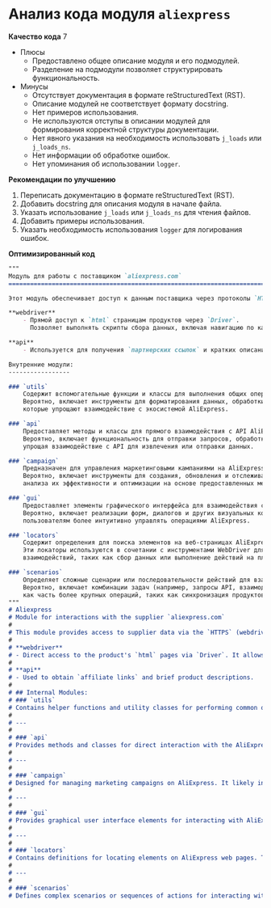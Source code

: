 # Анализ кода модуля `aliexpress`

**Качество кода**
7
- Плюсы
    -   Предоставлено общее описание модуля и его подмодулей.
    -   Разделение на подмодули позволяет структурировать функциональность.
- Минусы
    -   Отсутствует документация в формате reStructuredText (RST).
    -   Описание модулей не соответствует формату docstring.
    -   Нет примеров использования.
    -   Не используются отступы в описании модулей для формирования корректной структуры документации.
    -  Нет явного указания на необходимость использовать `j_loads` или `j_loads_ns`.
    -  Нет информации об обработке ошибок.
    -  Нет упоминания об использовании `logger`.

**Рекомендации по улучшению**
1.  Переписать документацию в формате reStructuredText (RST).
2.  Добавить docstring для описания модуля в начале файла.
3.  Указать использование `j_loads` или `j_loads_ns` для чтения файлов.
4.  Добавить примеры использования.
5.  Указать необходимость использования `logger` для логирования ошибок.

**Оптимизированный код**

```markdown
"""
Модуль для работы с поставщиком `aliexpress.com`
=========================================================================================

Этот модуль обеспечивает доступ к данным поставщика через протоколы `HTTPS` (webdriver) и `API`.

**webdriver**
    - Прямой доступ к `html` страницам продуктов через `Driver`.
      Позволяет выполнять скрипты сбора данных, включая навигацию по категориям.

**api**
    - Используется для получения `партнерских ссылок` и кратких описаний продуктов.

Внутренние модули:
-----------------

### `utils`
    Содержит вспомогательные функции и классы для выполнения общих операций в интеграции с AliExpress.
    Вероятно, включает инструменты для форматирования данных, обработки ошибок, ведения журнала и других задач,
    которые упрощают взаимодействие с экосистемой AliExpress.

### `api`
    Предоставляет методы и классы для прямого взаимодействия с API AliExpress.
    Вероятно, включает функциональность для отправки запросов, обработки ответов и управления аутентификацией,
    упрощая взаимодействие с API для извлечения или отправки данных.

### `campaign`
    Предназначен для управления маркетинговыми кампаниями на AliExpress.
    Вероятно, включает инструменты для создания, обновления и отслеживания кампаний, а также методы для
    анализа их эффективности и оптимизации на основе предоставленных метрик.

### `gui`
    Предоставляет элементы графического интерфейса для взаимодействия с функциональностью AliExpress.
    Вероятно, включает реализации форм, диалогов и других визуальных компонентов, которые позволяют
    пользователям более интуитивно управлять операциями AliExpress.

### `locators`
    Содержит определения для поиска элементов на веб-страницах AliExpress.
    Эти локаторы используются в сочетании с инструментами WebDriver для выполнения автоматизированных
    взаимодействий, таких как сбор данных или выполнение действий на платформе AliExpress.

### `scenarios`
    Определяет сложные сценарии или последовательности действий для взаимодействия с AliExpress.
    Вероятно, включает комбинации задач (например, запросы API, взаимодействия с GUI и обработка данных)
    как часть более крупных операций, таких как синхронизация продуктов, управление заказами или выполнение кампаний.
"""
# Aliexpress
# Module for interactions with the supplier `aliexpress.com`
#
# This module provides access to supplier data via the `HTTPS` (webdriver) and `API` protocols.
#
# **webdriver**
# - Direct access to the product's `html` pages via `Driver`. It allows executing data collection scripts, including navigating through categories.
#
# **api**
# - Used to obtain `affiliate links` and brief product descriptions.
#
# ## Internal Modules:
# ### `utils`
# Contains helper functions and utility classes for performing common operations in the AliExpress integration. It likely includes tools for data formatting, error handling, logging, and other tasks that simplify interaction with the AliExpress ecosystem.
#
# ---
#
# ### `api`
# Provides methods and classes for direct interaction with the AliExpress API. Likely includes functionality for sending requests, processing responses, and managing authentication, simplifying interaction with the API for retrieving or sending data.
#
# ---
#
# ### `campaign`
# Designed for managing marketing campaigns on AliExpress. It likely includes tools for creating, updating, and tracking campaigns, as well as methods for analyzing their effectiveness and optimizing based on provided metrics.
#
# ---
#
# ### `gui`
# Provides graphical user interface elements for interacting with AliExpress functionality. It likely includes implementations of forms, dialogs, and other visual components that allow users to more intuitively manage AliExpress operations.
#
# ---
#
# ### `locators`
# Contains definitions for locating elements on AliExpress web pages. These locators are used in conjunction with WebDriver tools to perform automated interactions, such as data collection or executing actions on the AliExpress platform.
#
# ---
#
# ### `scenarios`
# Defines complex scenarios or sequences of actions for interacting with AliExpress. It likely includes combinations of tasks (e.g., API requests, GUI interactions, and data processing) as part of larger operations, such as product synchronization, order management, or campaign execution.
```